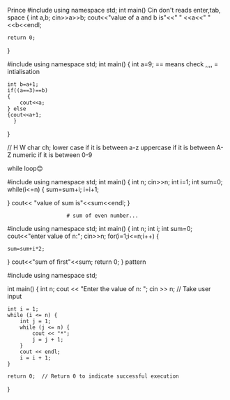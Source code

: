 Prince
#include <iostream>
using namespace std;
int main()                                             Cin don't reads enter,tab, space
{ int a,b;
cin>>a>>b;
cout<<"value of a and b is"<<" " <<a<<" "<<b<<endl;
   
    return 0;
}

#include <iostream>
using namespace std;
int main()
{
    int a=9;                       == means check  ,,,,    = intialisation
   
    int b=a+1;
    if((a==3)==b)
    {
        cout<<a;
    } else
    {cout<<a+1;
      }
    
}

// H W
 char ch;
 lower case if it is between a-z
 uppercase if it is between A-Z
 numeric if it is between 0-9


while loop😊


#include<iostream>
using namespace std;
int main()
{
    int n;
    cin>>n;
    int i=1;
    int sum=0;
    while(i<=n)
    {
    sum=sum+i;
    i=i+1;
    
} cout<< "value of sum is"<<sum<<endl;
}


                       # sum of even number...
#include <iostream>
using namespace std;
 int main()
{
    int n;
    int i;
    int sum=0;
    cout<<"enter value of n:";
    cin>>n;
    for(i=1;i<=n;i++)
{
   
    sum=sum+i*2;
       
}
cout<<"sum of first"<<sum;
    return 0;
}
                                                       pattern


#include <iostream>
using namespace std;

int main() {
    int n;
    cout << "Enter the value of n: ";
    cin >> n;  // Take user input

    int i = 1;
    while (i <= n) {
        int j = 1;
        while (j <= n) {
            cout << "*";
            j = j + 1;
        }
        cout << endl;
        i = i + 1;
    }

    return 0;  // Return 0 to indicate successful execution
}







